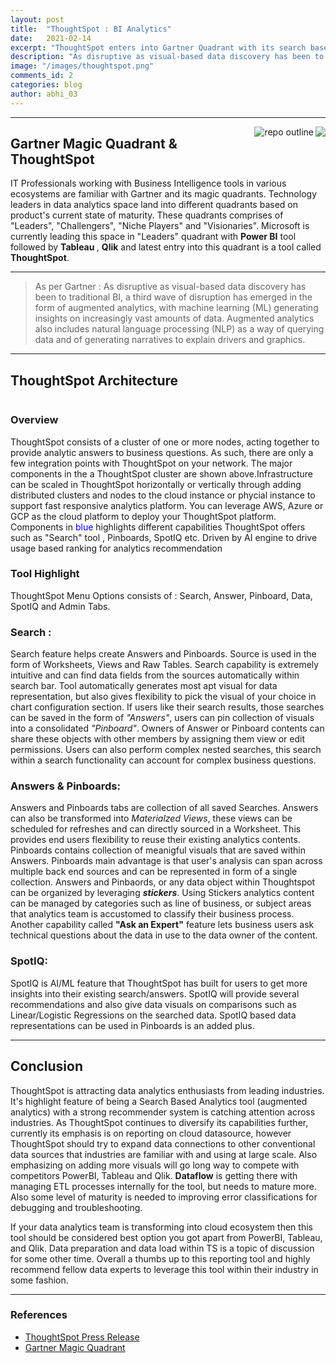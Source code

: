 ```yaml
---
layout: post
title:  "ThoughtSpot : BI Analytics"
date:   2021-02-14
excerpt: "ThoughtSpot enters into Gartner Quadrant with its search based AI driven analytics"
description: "As disruptive as visual-based data discovery has been to traditional BI, a third wave of disruption has emerged in the form of augmented analytics, with machine learning (ML) generating insights on increasingly vast amounts of data..." 
image: "/images/thoughtspot.png"
comments_id: 2
categories: blog
author: abhi_03
---
```

<hr/>
<img align="right" src="https://hits.seeyoufarm.com/api/count/incr/badge.svg?url=https%3A%2F%2Fabhi2020-ds.github.io%2Fblog%2Ftspot%2F&count_bg=%2379C83D&title_bg=%23555555&icon=&icon_color=%23E7E7E7&title=hits&edge_flat=false"/> 
<img align="right"  src="https://img.shields.io/badge/Tech%20Review-ThoughtSpot-green.svg?style=for-the-badge" alt="repo outline">

<h2>Gartner Magic Quadrant & ThoughtSpot</h2> 

<p>IT Professionals working with Business Intelligence tools in various ecosystems are familiar with Gartner and its magic quadrants. Technology leaders in data analytics space land into different quadrants based on product's current state of maturity. These quadrants comprises of "Leaders", "Challengers", "Niche Players" and "Visionaries". Microsoft is currently leading this space in "Leaders" quadrant with <b>Power BI</b> tool followed by <b>Tableau </b>, <b>Qlik</b> and latest entry into this quadrant is a tool called <b>ThoughtSpot</b>.</p>
<hr />  
<p>
    <blockquote>As per Gartner : As disruptive as visual-based data discovery has been to traditional BI, a third wave of disruption has emerged in the form of augmented analytics, with machine learning (ML) generating insights on increasingly vast amounts of data. Augmented analytics also includes natural language processing (NLP) as a way of querying data and of generating narratives to explain drivers and graphics.</blockquote>
</p>
<hr />

<h2>ThoughtSpot Architecture </h2>

<div style="margin-left: auto;
margin-right: auto;"><span class="image fit"><img src="{{ "/images/TSpot_Arch.png" | absolute_url }}" alt="" /></span></div>

<h3>Overview</h3>
<p>ThoughtSpot consists of a cluster of one or more nodes, acting together to provide analytic answers to business questions. As such, there are only a few integration points with ThoughtSpot on your network. The major components in the a ThoughtSpot cluster are shown above.Infrastructure can be scaled in ThoughtSpot horizontally or vertically through adding distributed clusters and nodes to the cloud instance or phycial instance to support fast responsive analytics platform. You can leverage AWS, Azure or GCP as the cloud platform to deploy your ThoughtSpot platform. Components in <font color="blue">blue</font> highlights different capabilities ThoughtSpot offers such as "Search" tool , Pinboards, SpotIQ etc. Driven by AI engine to drive usage based ranking for analytics recommendation</p>

<h3>Tool Highlight</h3>
<p><span class="image right"><img src="{{ "/images/Top Menu.png" | absolute_url }}" alt="" /></span>ThoughtSpot Menu Options consists of : Search, Answer, Pinboard, Data, SpotIQ and Admin Tabs.</p>

<h3>Search : </h3>
<p> <span class="image right"><img src="{{ "/images/Search.png" | absolute_url }}" alt="" /></span>Search feature helps create Answers and Pinboards. Source is used in the form of Worksheets, Views and Raw Tables. Search capability is extremely intuitive and can find data fields from the sources automatically within search bar.  Tool automatically generates most apt visual for data representation, but also gives flexibility to pick the visual of your choice in chart configuration section. If users like their search results, those searches can be saved in the form of <i>"Answers"</i>, users can pin collection of visuals into a consolidated <i>"Pinboard"</i>. Owners of Answer or Pinboard contents can share these objects with other members by assigning them view or edit permissions. Users can also perform complex nested searches, this search within a search functionality can account for complex  business questions.
</p>

<h3>Answers & Pinboards: </h3>
<p> <span class="image right"><img src="{{ "/images/Answers.png" | absolute_url }}" alt="" /></span>Answers and Pinboards tabs are collection of all saved Searches. Answers can also be transformed into <i>Materialzed Views</i>, these views can be scheduled for refreshes and can  directly sourced in a  Worksheet. This provides end users flexibility to reuse their existing analytics contents. Pinboards contains collection of meanigful visuals that are saved within Answers. Pinboards main advantage is that user's analysis can span across multiple back end sources and can be represented in form of a single collection. Answers and Pinbaords, or any data object within Thoughtspot can be organized by leveraging <i><b>stickers</b></i>. Using Stickers analytics content can be managed by categories such as line of business, or subject areas that analytics team is accustomed to classify their business process. Another capability called <b>"Ask an Expert"</b> feature lets business users ask technical questions about the data in use to the data owner of the content.
</p>

<h3>SpotIQ: </h3>
<p> <span class="image right"><img src="{{ "/images/SpotIQ.png" | absolute_url }}" alt="" /></span>SpotIQ is AI/ML feature that ThoughtSpot has built for users to get more insights into their existing search/answers. SpotIQ will provide several recommendations and also give data visuals on comparisons such as Linear/Logistic Regressions on the searched data. SpotIQ based data representations can be used in Pinboards is an added plus.
</p>
<hr /> 

<h2> Conclusion </h2>
<p> ThoughtSpot is attracting data analytics enthusiasts from leading industries. It's highlight feature of being a Search Based Analytics tool (augmented analytics) with a strong recommender system is catching attention across industries. As ThoughtSpot continues to diversify its capabilities further, currently its emphasis is on reporting on cloud datasource, however ThoughtSpot should try to expand data connections to other conventional data sources that industries are familiar with and using at large scale. Also emphasizing on adding more visuals will go long way to compete with competitors PowerBI, Tableau and Qlik. <b>Dataflow</b> is getting there with managing ETL processes internally for the tool, but needs to mature more. Also some level of maturity is needed to improving error classifications for debugging and troubleshooting. </p>
<p>If your data analytics team is transforming into cloud ecosystem then this tool should be considered best option you got apart from PowerBI, Tableau, and Qlik. Data preparation and data load within TS is a topic of discussion for some other time. Overall a thumbs up to this reporting tool and highly recommend fellow data experts to leverage this tool within their industry in some fashion.
</p>

<hr /> 

<div class="row">
    <div class="6u 12u$(small)">
        <h3>References</h3>
        <ul>
            <li><a href="https://www.thoughtspot.com/press-releases/thoughtspot-named-a-leader-in-the-gartner-2019-magic-quadrant-for-analytics-and-business-intelligence-platforms">ThoughtSpot Press Release</a></li>
            <li><a href="https://www.gartner.com/en/research/methodologies/magic-quadrants-research">Gartner Magic Quadrant</a></li>
        </ul>
    </div>
    </div>
